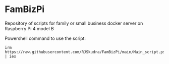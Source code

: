 # FamBizPi
Repository of scripts for family or small business docker server on Raspberry Pi 4 model B

Powershell command to use the script: 
```
irm https://raw.githubusercontent.com/RJSkudra/FamBizPi/main/Main_script.ps1 | iex
```
